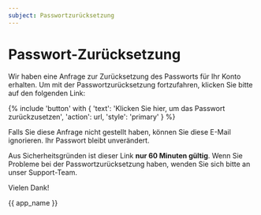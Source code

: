```yaml
---
subject: Passwortzurücksetzung
---
```

# Passwort-Zurücksetzung

Wir haben eine Anfrage zur Zurücksetzung des Passworts für Ihr Konto erhalten. Um mit der Passwortzurücksetzung fortzufahren, klicken Sie bitte auf den folgenden Link:

{% include 'button' with { 'text': 'Klicken Sie hier, um das Passwort zurückzusetzen', 'action': url, 'style': 'primary' } %}

Falls Sie diese Anfrage nicht gestellt haben, können Sie diese E-Mail ignorieren. Ihr Passwort bleibt unverändert.

Aus Sicherheitsgründen ist dieser Link **nur 60 Minuten gültig**. Wenn Sie Probleme bei der Passwortzurücksetzung haben, wenden Sie sich bitte an unser Support-Team.

Vielen Dank!

{{ app_name }}
